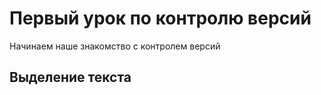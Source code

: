 # Первый урок по контролю версий

Начинаем наше знакомство с контролем версий

## Выделение текста


